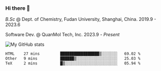 ### Hi there 👋

<!--
**zephyr-zdz/zephyr-zdz** is a ✨ _special_ ✨ repository because its `README.md` (this file) appears on your GitHub profile.

Here are some ideas to get you started:

- 🔭 I’m currently working on ...
- 🌱 I’m currently learning ...
- 👯 I’m looking to collaborate on ...
- 🤔 I’m looking for help with ...
- 💬 Ask me about ...
- 📫 How to reach me: ...
- 😄 Pronouns: ...
- ⚡ Fun fact: ...
-->

_B.Sc_ @ Dept. of Chemistry, Fudan University, Shanghai, China. 2019.9 - 2023.6

Software Dev. @ QuanMol Tech, Inc. 2023.9 - _Present_

![My GitHub stats](https://github-readme-stats.vercel.app/api?username=zephyr-zdz)

<!--START_SECTION:waka-->

```txt
HTML    27 mins         █████████████████▒░░░░░░░   69.02 %
Other   9 mins          ██████▒░░░░░░░░░░░░░░░░░░   25.03 %
TeX     2 mins          █▒░░░░░░░░░░░░░░░░░░░░░░░   05.94 %
```

<!--END_SECTION:waka-->
